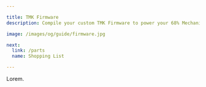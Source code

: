 ```yaml
---

title: TMK Firmware
description: Compile your custom TMK Firmware to power your 68% Mechanical Keyboard. A complete shopping list helps you with ordering all parts, and a detailed guide with photos supports you in building your own mechanical keyboard.

image: /images/og/guide/firmware.jpg

next:
  link: /parts
  name: Shopping List

---
```


Lorem.